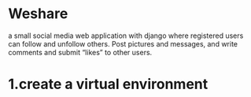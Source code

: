 # Weshare
a small social media web application with django where registered users can follow and unfollow others. Post pictures and messages, and write comments and submit “likes” to other users.

# 1.create a virtual environment
